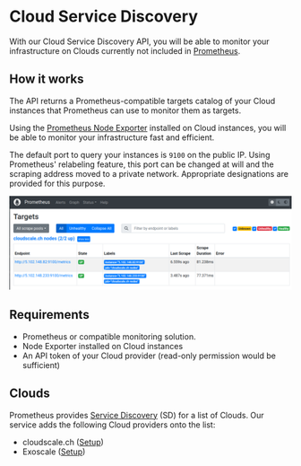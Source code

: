 # Cloud Service Discovery

With our Cloud Service Discovery API, you will be able to monitor your infrastructure on Clouds currently not included in [Prometheus](https://prometheus.io/).

## How it works

The API returns a Prometheus-compatible targets catalog of your Cloud instances that Prometheus can use to monitor them as targets.

Using the [Prometheus Node Exporter](https://github.com/prometheus/node_exporter) installed on Cloud instances, you will be able to monitor your infrastructure fast and efficient. 

The default port to query your instances is `9100` on the public IP. Using Prometheus' relabeling feature, this port can be changed at will and the scraping address moved to a private network. Appropriate designations are provided for this purpose.

![](../images/sd/prom1.png)

## Requirements

- Prometheus or compatible monitoring solution.
- Node Exporter installed on Cloud instances
- An API token of your Cloud provider (read-only permission would be sufficient)

## Clouds

Prometheus provides [Service Discovery](https://prometheus.io/docs/prometheus/latest/configuration/configuration/#configuration) (SD) for a list of Clouds. Our service adds the following Cloud providers onto the list:

- cloudscale.ch ([Setup](cloudscale_ch.md))
- Exoscale ([Setup](exoscale.md))

